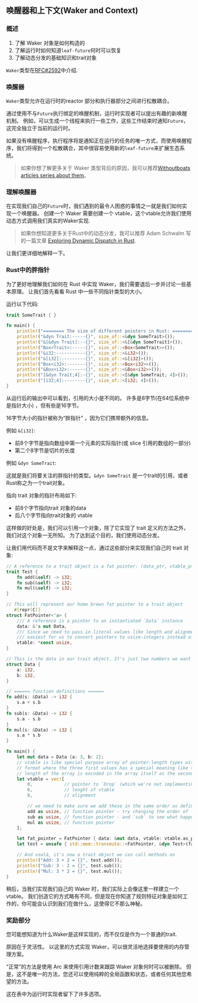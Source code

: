 ##  唤醒器和上下文(Waker and Context)

### 概述

1. 了解 Waker 对象是如何构造的
2. 了解运行时如何知道`leaf-future`何时可以恢复
3. 了解动态分发的基础知识和trait对象

`Waker`类型在[RFC#2592](https://github.com/rust-lang/rfcs/blob/master/text/2592-futures.md#waking-up)中介绍.


### 唤醒器

`Waker`类型允许在运行时的reactor 部分和执行器部分之间进行松散耦合。

通过使用不与`Future`执行绑定的唤醒机制，运行时实现者可以提出有趣的新唤醒机制。 例如，可以生成一个线程来执行一些工作，这些工作结束时通知`Future`，这完全独立于当前的运行时。

如果没有唤醒程序，执行程序将是通知正在运行的任务的唯一方式，而使用唤醒程序，我们将得到一个松散耦合，其中很容易使用新的`leaf-future`来扩展生态系统。

> 如果你想了解更多关于 Waker 类型背后的原因，我可以推荐[Withoutboats articles series about them](https://boats.gitlab.io/blog/post/wakers-i/)。

### 理解唤醒器

在实现我们自己的`Future`时，我们遇到的最令人困惑的事情之一就是我们如何实现一个唤醒器。 创建一个 Waker 需要创建一个 vtable，这个vtable允许我们使用动态方式调用我们真实的Waker实现.

> 如果你想知道更多关于Rust中的动态分发，我可以推荐 Adam Schwalm 写的一篇文章 [Exploring Dynamic Dispatch in Rust](https://alschwalm.com/blog/static/2017/03/07/exploring-dynamic-dispatch-in-rust/).

让我们更详细地解释一下。

### Rust中的胖指针

为了更好地理解我们如何在 Rust 中实现 Waker，我们需要退后一步并讨论一些基本原理。 让我们首先看看 Rust 中一些不同指针类型的大小。

运行以下代码:
```rust
trait SomeTrait { }

fn main() {
    println!("======== The size of different pointers in Rust: ========");
    println!("&dyn Trait:-----{}", size_of::<&dyn SomeTrait>());
    println!("&[&dyn Trait]:--{}", size_of::<&[&dyn SomeTrait]>());
    println!("Box<Trait>:-----{}", size_of::<Box<SomeTrait>>());
    println!("&i32:-----------{}", size_of::<&i32>());
    println!("&[i32]:---------{}", size_of::<&[i32]>());
    println!("Box<i32>:-------{}", size_of::<Box<i32>>());
    println!("&Box<i32>:------{}", size_of::<&Box<i32>>());
    println!("[&dyn Trait;4]:-{}", size_of::<[&dyn SomeTrait; 4]>());
    println!("[i32;4]:--------{}", size_of::<[i32; 4]>());
}
```
从运行后的输出中可以看到，引用的大小是不同的。 许多是8字节(在64位系统中是指针大小) ，但有些是16字节。

16字节大小的指针被称为“胖指针” ，因为它们携带额外的信息。


例如 `&[i32]`:
- 前8个字节是指向数组中第一个元素的实际指针(或 slice 引用的数组的一部分)
- 第二个8字节是切片的长度


例如  `&dyn SomeTrait`:
 
这就是我们将要关注的胖指针的类型。`&dyn SomeTrait` 是一个trait的引用，或者 Rust称之为一个trait对象。

指向 trait 对象的指针布局如下:
- 前8个字节指向trait 对象的data
- 后八个字节指向trait对象的 vtable

这样做的好处是，我们可以引用一个对象，除了它实现了 trait 定义的方法之外，我们对这个对象一无所知。 为了达到这个目的，我们使用动态分发。

让我们用代码而不是文字来解释这一点，通过这些部分来实现我们自己的 trait 对象:

```rust
// A reference to a trait object is a fat pointer: (data_ptr, vtable_ptr)
trait Test {
    fn add(&self) -> i32;
    fn sub(&self) -> i32;
    fn mul(&self) -> i32;
}

// This will represent our home brewn fat pointer to a trait object
   #[repr(C)]
struct FatPointer<'a> {
    /// A reference is a pointer to an instantiated `Data` instance
    data: &'a mut Data,
    /// Since we need to pass in literal values like length and alignment it's
    /// easiest for us to convert pointers to usize-integers instead of the other way around.
    vtable: *const usize,
}

// This is the data in our trait object. It's just two numbers we want to operate on.
struct Data {
    a: i32,
    b: i32,
}

// ====== function definitions ======
fn add(s: &Data) -> i32 {
    s.a + s.b
}
fn sub(s: &Data) -> i32 {
    s.a - s.b
}
fn mul(s: &Data) -> i32 {
    s.a * s.b
}

fn main() {
    let mut data = Data {a: 3, b: 2};
    // vtable is like special purpose array of pointer-length types with a fixed
    // format where the three first values has a special meaning like the
    // length of the array is encoded in the array itself as the second value.
    let vtable = vec![
        0,            // pointer to `Drop` (which we're not implementing here)
        6,            // lenght of vtable
        8,            // alignment

        // we need to make sure we add these in the same order as defined in the Trait.
        add as usize, // function pointer - try changing the order of `add`
        sub as usize, // function pointer - and `sub` to see what happens
        mul as usize, // function pointer
    ];

    let fat_pointer = FatPointer { data: &mut data, vtable: vtable.as_ptr()};
    let test = unsafe { std::mem::transmute::<FatPointer, &dyn Test>(fat_pointer) };

    // And voalá, it's now a trait object we can call methods on
    println!("Add: 3 + 2 = {}", test.add());
    println!("Sub: 3 - 2 = {}", test.sub());
    println!("Mul: 3 * 2 = {}", test.mul());
}
```

稍后，当我们实现我们自己的 Waker 时，我们实际上会像这里一样建立一个 vtable。 我们创造它的方式略有不同，但是现在你知道了规则特征对象是如何工作的，你可能会认识到我们在做什么，这使得它不那么神秘。

### 奖励部分

您可能想知道为什么Waker是这样实现的，而不仅仅是作为一个普通的trait.

原因在于灵活性。 以这里的方式实现 Waker，可以很灵活地选择要使用的内存管理方案。

“正常”的方法是使用 Arc 来使用引用计数来跟踪 Waker 对象何时可以被删除。 但是，这不是唯一的方法，您还可以使用纯粹的全局函数和状态，或者任何其他您希望的方法。

这在表中为运行时实现者留下了许多选项。

